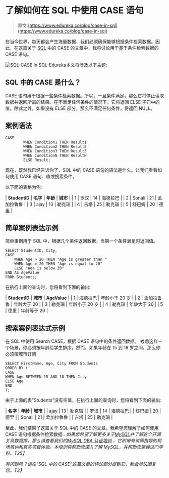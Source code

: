 # 了解如何在 SQL 中使用 CASE 语句

> 原文:[https://www.edureka.co/blog/case-in-sql](https://www.edureka.co/blog/case-in-sql)

在当今世界，每天都会产生海量数据，我们必须确保能够根据条件检索数据。因此，在这篇关于 [SQL](https://www.edureka.co/blog/sql-commands) 中的 CASE 的文章中，我将讨论用于基于条件检索数据的 CASE 语句。

![SQL-CASE In SQL-Edureka](../Images/e888e54d815fbc07928f76a520a1d494.png)本文将涉及以下主题:

## **SQL 中的 CASE 是什么？**

CASE 语句用于根据一些条件检索数据。所以，一旦条件满足，那么它将停止读取数据并返回所需的结果。在不满足任何条件的情况下，它将返回 ELSE 子句中的值。除此之外，如果没有 ELSE 部分，那么不满足任何条件，将返回 NULL。

## **案例语法**

```
CASE
	    WHEN Condition1 THEN Result1
	    WHEN Condition2 THEN Result2
		WHEN Condition3 THEN Result3
	    WHEN ConditionN THEN ResultN
	    ELSE Result;

```

现在，既然我已经告诉你了，SQL 中的 CASE 语句的语法是什么。让我们看看如何使用 CASE 语句、值或搜索条件。

以下面的表格为例:

| **StudentID** | **名字** | **年龄** | **城市** |
| 1 | 罗汉 | 14 | 海德拉巴 |
| 2 | Sonali | 21 | 孟加拉鲁鲁 |
| 3 | ajay | 13 | 勒克瑙 |
| 4 | 吉塔 | 25 | 勒克瑙 |
| 5 | 舒巴姆 | 20 | 德里 |

## **简单案例表达示例**

简单事例用于 SQL 中，根据几个条件返回数据，当第一个条件满足时返回值。

```
SELECT StudentID, City,
CASE
    WHEN Age > 20 THEN "Age is greater than "
    WHEN Age = 20 THEN "Age is equal to 20"
    ELSE "Age is below 20"
END AS AgeValue
FROM Students;

```

在执行上面的查询时，您将看到下面的输出:

| **StudentID** | **城市** | **AgeValue** |
| 1 | 海德拉巴 | 年龄小于 20 岁 |
| 2 | 孟加拉鲁鲁 | 年龄大于 20 |
| 3 | 勒克瑙 | 年龄小于 20 岁 |
| 4 | 勒克瑙 | 年龄大于 20 |
| 5 | 德里 | 年龄等于 20 |

## **搜索案例表达式示例**

在 SQL 中使用 Search CASE，根据 CASE 语句中的条件返回数据。 考虑这样一个场景，你必须按年龄给学生排序。然而，如果年龄在 15 到 18 岁之间，那么你必须按城市订购

```
SELECT FirstName, Age, City FROM Students
ORDER BY (
CASE
WHEN Age BETWEEN 15 AND 18 THEN City
ELSE Age
END
);

```

由于上面的表“Students”没有空值，在执行上面的查询时，您将看到下面的输出:

| **名字** | **年龄** | **城市** |
| ajay | 13 | 勒克瑙 |
| 罗汉 | 14 | 海德拉巴 |
| 舒巴姆 | 20 | 德里 |
| Sonali | 21 | 孟加拉鲁鲁 |
| 吉塔 | 25 | 勒克瑙 |

至此，我们结束了这篇关于 SQL 中的 CASE 的文章。我希望您理解了如何使用 CASE 语句根据条件检索数据.. *如果您希望了解更多关于*[*MySQL*](https://www.edureka.co/blog/what-is-mysql/)*并了解这个开源关系数据库，那么请查看我们的*[*MySQL DBA 认证培训*](https://www.edureka.co/mysql-dba) *，它附带有讲师指导的现场培训和真实项目体验。本培训将帮助您深入了解 MySQL，并帮助您掌握这门学科。T25】*

*有问题吗？请在“SQL 中的 CASE”这篇文章的评论部分提到它，我会尽快回复您。T3】*